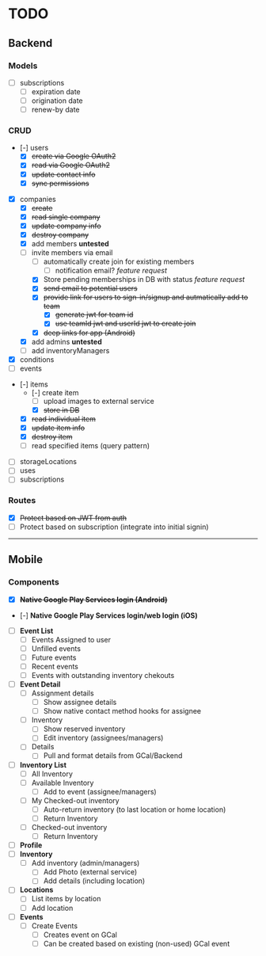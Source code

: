 # TODO

## Backend

### Models
- [ ] subscriptions
  - [ ] expiration date
  - [ ] origination date
  - [ ] renew-by date

### CRUD
- [-] users
  - [x] ~~create via Google OAuth2~~
  - [x] ~~read via Google OAuth2~~
  - [x] ~~update contact info~~
  - [x] ~~sync permissions~~
- [x] companies
  - [x] ~~create~~
  - [x] ~~read single company~~
  - [x] ~~update company info~~
  - [x] ~~destroy company~~
  - [x] add members **untested**
  - [ ] invite members via email
    - [ ] automatically create join for existing members
      - [ ] notification email? *feature request*
    - [x] Store pending memberships in DB with status *feature request*
    - [x] ~~send email to potential users~~
    - [x] ~~provide link for users to sign-in/signup and autmatically add to team~~
      - [x] ~~generate jwt for team id~~
      - [x] ~~use teamId jwt and userId jwt to create join~~
    - [x] ~~deep links for app (Android)~~
  - [x] add admins **untested**
  - [ ] add inventoryManagers
- [x] conditions
- [ ] events
- [-] items
  - [-] create item
    - [ ] upload images to external service
    - [x] ~~store in DB~~
  - [x] ~~read individual item~~
  - [x] ~~update item info~~
  - [x] ~~destroy item~~
  - [ ] read specified items (query pattern)
- [ ] storageLocations
- [ ] uses
- [ ] subscriptions

### Routes
- [x] ~~Protect based on JWT from auth~~
- [ ] Protect based on subscription (integrate into initial signin)

---
## Mobile

### Components
- [x] **~~Native Google Play Services login (Android)~~**
- [-] **Native Google Play Services login/web login (iOS)**
- [ ] **Event List**
  - [ ] Events Assigned to user
  - [ ] Unfilled events
  - [ ] Future events
  - [ ] Recent events
  - [ ] Events with outstanding inventory chekouts
- [ ] **Event Detail**
  - [ ] Assignment details
    - [ ] Show assignee details
    - [ ] Show native contact method hooks for assignee
  - [ ] Inventory
    - [ ] Show reserved inventory
    - [ ] Edit inventory (assignees/managers)
  - [ ] Details
    - [ ] Pull and format details from GCal/Backend
- [ ] **Inventory List**
  - [ ] All Inventory
  - [ ] Available Inventory
    - [ ] Add to event (assignee/managers)
  - [ ] My Checked-out inventory
    - [ ] Auto-return inventory (to last location or home location)
    - [ ] Return Inventory
  - [ ] Checked-out inventory
    - [ ] Return Inventory
- [ ] **Profile**
- [ ] **Inventory**
  - [ ] Add inventory (admin/managers)
    - [ ] Add Photo (external service)
    - [ ] Add details (including location)
- [ ] **Locations**
  - [ ] List items by location
  - [ ] Add location
- [ ] **Events**
  - [ ] Create Events
    - [ ] Creates event on GCal
    - [ ] Can be created based on existing (non-used) GCal event